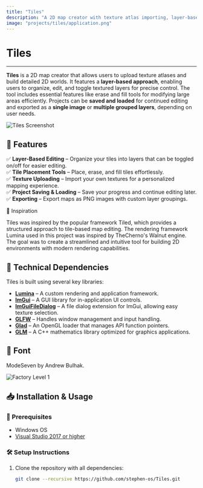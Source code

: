 ```yaml
---
title: "Tiles"
description: "A 2D map creator with texture atlas importing, layer-based editing, and export features for building detailed 2D worlds."
image: "projects/tiles/application.png"
---
```


# Tiles
---

**Tiles** is a 2D map creator that allows users to upload texture atlases and build detailed 2D worlds. It features a **layer-based approach**, enabling users to organize, edit, and toggle textured layers for precise control. The tool includes essential features like erase and fill tools for modifying large areas efficiently. Projects can be **saved and loaded** for continued editing and exported as a **single image** or **multiple grouped layers**, depending on user needs.

![Tiles Screenshot](projects/tiles/application.png)

## 🚀 Features

✅ **Layer-Based Editing** – Organize your tiles into layers that can be toggled on/off for easier editing.  
✅ **Tile Placement Tools** – Place, erase, and fill tiles effortlessly.  
✅ **Texture Uploading** – Import your own textures for a personalized mapping experience.  
✅ **Project Saving & Loading** – Save your progress and continue editing later.  
✅ **Exporting** – Export maps as PNG images with custom layer groupings.

🎨 Inspiration

Tiles was inspired by the popular framework Tiled, which provides a structured approach to tile-based map editing. The rendering framework Lumina used in this project was inspired by TheCherno's Walnut engine. The goal was to create a streamlined and intuitive tool for building 2D environments with modern rendering capabilities.

## 🔧 Technical Dependencies

Tiles is built using several key libraries:

- **[Lumina](https://github.com/stephen-os/Lumina)** – A custom rendering and application framework.  
- **[ImGui](https://github.com/stephen-os/imgui)** – A GUI library for in-application UI controls.  
- **[ImGuiFileDialog](https://github.com/stephen-os/ImGuiFileDialog)** – A file dialog extension for ImGui, allowing easy texture selection.  
- **[GLFW](https://github.com/stephen-os/glfw)** – Handles window management and input handling.  
- **[Glad](https://github.com/stephen-os/glad)** – An OpenGL loader that manages API function pointers.  
- **[GLM](https://github.com/g-truc/glm)** – A C++ mathematics library optimized for graphics applications.  

## 🎨 Font

ModeSeven by Andrew Bulhak.

![Factory Level 1](projects/tiles/factory-level-1.png)

## 📥 Installation & Usage

### 🔧 Prerequisites

- Windows OS  
- [Visual Studio 2017 or higher](https://visualstudio.microsoft.com/)  

### 🛠️ Setup Instructions

1. Clone the repository with all dependencies:

   ```sh
   git clone --recursive https://github.com/stephen-os/Tiles.git
